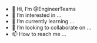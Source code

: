 - 👋 Hi, I’m @EngineerTeams
- 👀 I’m interested in ...
- 🌱 I’m currently learning ...
- 💞️ I’m looking to collaborate on ...
- 📫 How to reach me ...

<!---
EngineerTeams/EngineerTeams is a ✨ special ✨ repository because its `README.md` (this file) appears on your GitHub profile.
You can click the Preview link to take a look at your changes.
--->
